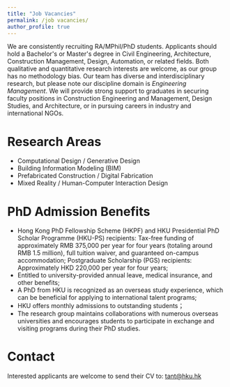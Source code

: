 ```yaml
---
title: "Job Vacancies"
permalink: /job vacancies/
author_profile: true
---
```

We are consistently recruiting RA/MPhil/PhD students. Applicants should hold a Bachelor's or Master's degree in Civil Engineering, Architecture, Construction Management, Design, Automation, or related fields. Both qualitative and quantitative research interests are welcome, as our group has no methodology bias. Our team has diverse and interdisciplinary research, but please note our discipline domain is *Engineering Management*. We will provide strong support to graduates in securing faculty positions in Construction Engineering and Management, Design Studies, and Architecture, or in pursuing careers in industry and international NGOs.

# Research Areas
* Computational Design / Generative Design
* Building Information Modeling (BIM)
* Prefabricated Construction / Digital Fabrication
* Mixed Reality / Human-Computer Interaction Design

# PhD Admission Benefits
* Hong Kong PhD Fellowship Scheme (HKPF) and HKU Presidential PhD Scholar Programme (HKU-PS) recipients: Tax-free funding of approximately RMB 375,000 per year for four years (totaling around RMB 1.5 million), full tuition waiver, and guaranteed on-campus accommodation;
Postgraduate Scholarship (PGS) recipients: Approximately HKD 220,000 per year for four years;
* Entitled to university-provided annual leave, medical insurance, and other benefits;
* A PhD from HKU is recognized as an overseas study experience, which can be beneficial for applying to international talent programs;
* HKU offers monthly admissions to outstanding students；
* The research group maintains collaborations with numerous overseas universities and encourages students to participate in exchange and visiting programs during their PhD studies.

# Contact
Interested applicants are welcome to send their CV to: tant@hku.hk
